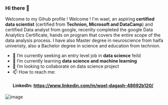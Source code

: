 ### Hi there 👋


Welcome to my Gihub profile !
Welcome ! I'm wael, an aspiring **certified data scientist** (certified from **Technion, Microsoft and DataCamp**) and certified Data analyst from google, recenlty completed the google Data Analytics Certificate, hands on program that covers the entire scope of the data analysis process.
I have also  Master degree in neuroscience from haifa univeristy, also a Bachelor degree in science and education from technion.


- 🔭 I’m currently seeking an entry level job in **data science** feild
- 🌱 I’m currently learning **data science and machine learning**
- 👯 I’m looking to collaborate on data science project
- 📫 How to reach me: 
  #### LinkedIn: https://www.linkedin.com/in/wael-dagash-48692b120/


![image](https://drive.google.com/uc?export=view&id=1hGhmj1Mj97_Y2wbgbzmjF57lS-d8IvhM)
